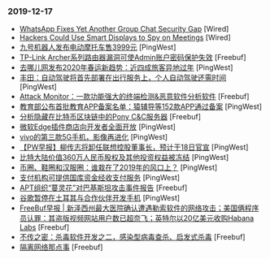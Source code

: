 ### 2019-12-17

* [WhatsApp Fixes Yet Another Group Chat Security Gap](https://www.wired.com/story/whatsapp-group-chat-crash-bug) [Wired]
* [Hackers Could Use Smart Displays to Spy on Meetings](https://www.wired.com/story/dten-video-conferencing-vulnerabilities) [Wired]
* [九号机器人发布电动摩托车售3999元](https://www.pingwest.com/w/200532) [PingWest]
* [TP-Link Archer系列路由器漏洞可使Admin账户密码保护失效](https://www.freebuf.com/vuls/223076.html) [Freebuf]
* [去哪儿网发布2020年春运新趋势：近四成旅客异地过年](https://www.pingwest.com/w/200522) [PingWest]
* [丰田：自动驾驶将首先部署在出行服务上，个人自动驾驶还需时间](https://www.pingwest.com/w/200520) [PingWest]
* [Attack Monitor：一款功能强大的终端检测&恶意软件分析软件](https://www.freebuf.com/articles/network/221893.html) [Freebuf]
* [教育部公布首批教育APP备案名单：猿辅导等152款APP通过备案](https://www.pingwest.com/w/200512) [PingWest]
* [分析隐藏在比特币区块链中的Pony C&C服务器](https://www.freebuf.com/articles/blockchain-articles/221822.html) [Freebuf]
* [微软Edge插件商店向开发者全面开放](https://www.pingwest.com/w/200508) [PingWest]
* [vivo的第三款5G手机，影像再进化](https://www.pingwest.com/a/200391) [PingWest]
* [【PW早报】柳传志将卸任联想控股董事长，预计于18日官宣](https://www.pingwest.com/w/200446) [PingWest]
* [比特大陆价值360万人民币股权及其他投资权益被冻结](https://www.pingwest.com/w/200485) [PingWest]
* [币圈、鞋圈和汉服圈：谁栽在了2019年的风口上？](https://www.pingwest.com/a/200131) [PingWest]
* [支付机构可提供国库资金经收支付服务](https://www.pingwest.com/w/200480) [PingWest]
* [APT组织“蔓灵花”对巴基斯坦攻击事件报告](https://www.freebuf.com/articles/es/222232.html) [Freebuf]
* [谷歌暂停在土耳其与合作伙伴开发手机](https://www.pingwest.com/w/200472) [PingWest]
* [FreeBuf早报 | 新泽西州最大医院确认遭遇勒索软件的网络攻击；美国俩程序员认罪：其盗版视频网站用户数已超奈飞；英特尔以20亿美元收购Habana Labs](https://www.freebuf.com/news/223012.html) [Freebuf]
* [不传之密：杀毒软件开发之二，感染型病毒查杀、启发式杀毒](https://www.freebuf.com/articles/system/220573.html) [Freebuf]
* [隔离网络那点事](https://www.freebuf.com/articles/network/222263.html) [Freebuf]

